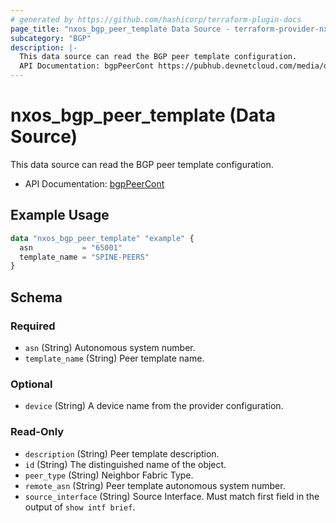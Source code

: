 ```yaml
---
# generated by https://github.com/hashicorp/terraform-plugin-docs
page_title: "nxos_bgp_peer_template Data Source - terraform-provider-nxos"
subcategory: "BGP"
description: |-
  This data source can read the BGP peer template configuration.
  API Documentation: bgpPeerCont https://pubhub.devnetcloud.com/media/dme-docs-10-2-2/docs/Routing%20and%20Forwarding/bgp:PeerCont/
---
```


# nxos_bgp_peer_template (Data Source)

This data source can read the BGP peer template configuration.

- API Documentation: [bgpPeerCont](https://pubhub.devnetcloud.com/media/dme-docs-10-2-2/docs/Routing%20and%20Forwarding/bgp:PeerCont/)

## Example Usage

```terraform
data "nxos_bgp_peer_template" "example" {
  asn           = "65001"
  template_name = "SPINE-PEERS"
}
```

<!-- schema generated by tfplugindocs -->
## Schema

### Required

- `asn` (String) Autonomous system number.
- `template_name` (String) Peer template name.

### Optional

- `device` (String) A device name from the provider configuration.

### Read-Only

- `description` (String) Peer template description.
- `id` (String) The distinguished name of the object.
- `peer_type` (String) Neighbor Fabric Type.
- `remote_asn` (String) Peer template autonomous system number.
- `source_interface` (String) Source Interface. Must match first field in the output of `show intf brief`.


